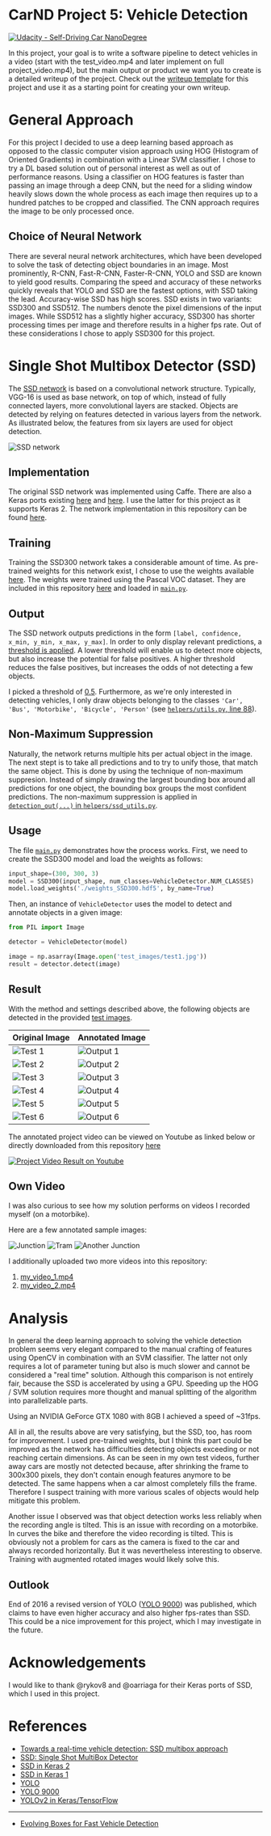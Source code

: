 # CarND Project 5: Vehicle Detection
[![Udacity - Self-Driving Car NanoDegree](https://s3.amazonaws.com/udacity-sdc/github/shield-carnd.svg)](http://www.udacity.com/drive)

In this project, your goal is to write a software pipeline to detect vehicles in a video (start with the test_video.mp4 and later implement on full project_video.mp4), but the main output or product we want you to create is a detailed writeup of the project.  Check out the [writeup template](https://github.com/udacity/CarND-Vehicle-Detection/blob/master/writeup_template.md) for this project and use it as a starting point for creating your own writeup.


# General Approach

For this project I decided to use a deep learning based approach as opposed to the classic computer vision approach using HOG (Histogram of Oriented Gradients) in combination with a Linear SVM classifier. I chose to try a DL based solution out of personal interest as well as out of performance reasons. Using a classifier on HOG features is faster than passing an image through a deep CNN, but the need for a sliding window heavily slows down the whole process as each image then requires up to a hundred patches to be cropped and classified. The CNN approach requires the image to be only processed once.

## Choice of Neural Network

There are several neural network architectures, which have been developed to solve the task of detecting object boundaries in an image. Most prominently, R-CNN, Fast-R-CNN, Faster-R-CNN, YOLO and SSD are known to yield good results. Comparing the speed and accuracy of these networks quickly reveals that YOLO and SSD are the fastest options, with SSD taking the lead. Accuracy-wise SSD has high scores. SSD exists in two variants: SSD300 and SSD512. The numbers denote the pixel dimensions of the input images. While SSD512 has a slightly higher accuracy, SSD300 has shorter processing times per image and therefore results in a higher fps rate. Out of these considerations I chose to apply SSD300 for this project.


# Single Shot Multibox Detector (SSD)

The [SSD network](https://arxiv.org/abs/1512.02325) is based on a convolutional network structure. Typically, VGG-16 is used as base network, on top of which, instead of fully connected layers, more convolutional layers are stacked. Objects are detected by relying on features detected in various layers from the network. As illustrated below, the features from six layers are used for object detection.

![SSD network](examples/SSD.png)

## Implementation

The original SSD network was implemented using Caffe. There are also a Keras ports existing [here](https://github.com/rykov8/ssd_keras) and [here](https://github.com/oarriaga/single_shot_multibox_detector). I use the latter for this project as it supports Keras 2. The network implementation in this repository can be found [here](helpers/ssd.py).

## Training

Training the SSD300 network takes a considerable amount of time. As pre-trained weights for this network exist, I chose to use the weights available [here](https://github.com/oarriaga/single_shot_multibox_detector/blob/master/trained_models/weights_SSD300.hdf5). The weights were trained using the Pascal VOC dataset. They are included in this repository [here](weights_SSD300.hdf5) and loaded in [`main.py`](main.py#L32).

## Output

The SSD network outputs predictions in the form `[label, confidence, x_min, y_min, x_max, y_max]`. In order to only display relevant predictions, a [threshold is applied](helpers/utils.py#L62). A lower threshold will enable us to detect more objects, but also increase the potential for false positives. A higher threshold reduces the false positives, but increases the odds of not detecting a few objects.

I picked a threshold of [0.5](helpers/utils.py#L40). Furthermore, as we're only interested in detecting vehicles, I only draw objects belonging to the classes `'Car', 'Bus', 'Motorbike', 'Bicycle', 'Person'` (see [`helpers/utils.py`, line 88](helpers/utils.py#L88)).

## Non-Maximum Suppression

Naturally, the network returns multiple hits per actual object in the image. The next stept is to take all predictions and to try to unify those, that match the same object. This is done by using the technique of non-maximum suppresion. Instead of simply drawing the largest bounding box around all predictions for one object, the bounding box groups the most confident predictions. The non-maximum suppression is applied in [`detection_out(...)` in `helpers/ssd_utils.py`](helpers/ssd_utils.py#L187).

## Usage

The file [`main.py`](main.py) demonstrates how the process works. First, we need to create the SSD300 model and load the weights as follows:

```python
input_shape=(300, 300, 3)
model = SSD300(input_shape, num_classes=VehicleDetector.NUM_CLASSES)
model.load_weights('./weights_SSD300.hdf5', by_name=True)
```

Then, an instance of `VehicleDetector` uses the model to detect and annotate objects in a given image:

```python
from PIL import Image

detector = VehicleDetector(model)

image = np.asarray(Image.open('test_images/test1.jpg'))
result = detector.detect(image)
```

## Result

With the method and settings described above, the following objects are detected in the provided [test images](test_images).


| Original Image | Annotated Image |
|----------------|-----------------|
| ![Test 1](test_images/test1.jpg) | ![Output 1](output_images/test1.jpg) |
| ![Test 2](test_images/test2.jpg) | ![Output 2](output_images/test2.jpg) |
| ![Test 3](test_images/test3.jpg) | ![Output 3](output_images/test3.jpg) |
| ![Test 4](test_images/test4.jpg) | ![Output 4](output_images/test4.jpg) |
| ![Test 5](test_images/test5.jpg) | ![Output 5](output_images/test5.jpg) |
| ![Test 6](test_images/test6.jpg) | ![Output 6](output_images/test6.jpg) |


The annotated project video can be viewed on Youtube as linked below or directly downloaded from this repository [here](output_videos/project_video.mp4)

[![Project Video Result on Youtube](http://img.youtube.com/vi/88UvIBJ19gU/0.jpg)](http://www.youtube.com/watch?v=88UvIBJ19gU)


## Own Video

I was also curious to see how my solution performs on videos I recorded myself (on a motorbike).

Here are a few annotated sample images:

![Junction](examples/loth.jpg)
![Tram](examples/bus.jpg)
![Another Junction](examples/bridge.jpg)


I additionally uploaded two more videos into this repository:

1. [my_video_1.mp4](output_videos/my_video_1.mp4)
1. [my_video_2.mp4](output_videos/my_video_2.mp4)


# Analysis

In general the deep learning approach to solving the vehicle detection problem seems very elegant compared to the manual crafting of features using OpenCV in combination with an SVM classifier. The latter not only requires a lot of parameter tuning but also is much slower and cannot be considered a "real time" solution. Although this comparison is not entirely fair, because the SSD is accelerated by using a GPU. Speeding up the HOG / SVM solution requires more thought and manual splitting of the algorithm into parallelizable parts.

Using an NVIDIA GeForce GTX 1080 with 8GB I achieved a speed of ~31fps.

All in all, the results above are very satisfying, but the SSD, too, has room for improvement. I used pre-trained weights, but I think this part could be improved as the network has difficulties detecting objects exceeding or not reaching certain dimensions. As can be seen in my own test videos, further away cars are mostly not detected because, after shrinking the frame to 300x300 pixels, they don't contain enough features anymore to be detected. The same happens when a car almost completely fills the frame. Therefore I suspect training with more various scales of objects would help mitigate this problem.

Another issue I observed was that object detection works less reliably when the recording angle is tilted. This is an issue with recording on a motorbike. In curves the bike and therefore the video recording is tilted. This is obviously not a problem for cars as the camera is fixed to the car and always recorded horizontally. But it was nevertheless interesting to observe. Training with augmented rotated images would likely solve this.

## Outlook

End of 2016 a revised version of YOLO ([YOLO 9000](https://arxiv.org/abs/1612.08242)) was published, which claims to have even higher accuracy and also higher fps-rates than SSD. This could be a nice improvement for this project, which I may investigate in the future.

# Acknowledgements

I would like to thank @rykov8 and @oarriaga for their Keras ports of SSD, which I used in this project.

# References

* [Towards a real-time vehicle detection: SSD multibox approach](https://chatbotslife.com/towards-a-real-time-vehicle-detection-ssd-multibox-approach-2519af2751c)
* [SSD: Single Shot MultiBox Detector](https://arxiv.org/abs/1512.02325)
* [SSD in Keras 2](https://github.com/oarriaga/single_shot_multibox_detector)
* [SSD in Keras 1](https://github.com/rykov8/ssd_keras)
* [YOLO](https://pjreddie.com/darknet/yolo/)
* [YOLO 9000](https://arxiv.org/abs/1612.08242)
* [YOLOv2 in Keras/TensorFlow](https://github.com/allanzelener/YAD2K)
---
* [Evolving Boxes for Fast Vehicle Detection](https://arxiv.org/abs/1702.00254)
